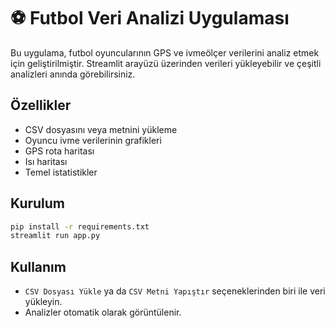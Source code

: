 
# ⚽ Futbol Veri Analizi Uygulaması

Bu uygulama, futbol oyuncularının GPS ve ivmeölçer verilerini analiz etmek için geliştirilmiştir. Streamlit arayüzü üzerinden verileri yükleyebilir ve çeşitli analizleri anında görebilirsiniz.

## Özellikler
- CSV dosyasını veya metnini yükleme
- Oyuncu ivme verilerinin grafikleri
- GPS rota haritası
- Isı haritası
- Temel istatistikler

## Kurulum
```bash
pip install -r requirements.txt
streamlit run app.py
```

## Kullanım
- `CSV Dosyası Yükle` ya da `CSV Metni Yapıştır` seçeneklerinden biri ile veri yükleyin.
- Analizler otomatik olarak görüntülenir.
